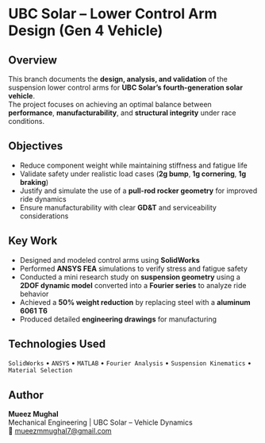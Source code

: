 # UBC Solar – Lower Control Arm Design (Gen 4 Vehicle)

## Overview
This branch documents the **design, analysis, and validation** of the suspension lower control arms for **UBC Solar’s fourth-generation solar vehicle**.  
The project focuses on achieving an optimal balance between **performance**, **manufacturability**, and **structural integrity** under race conditions.

## Objectives
- Reduce component weight while maintaining stiffness and fatigue life  
- Validate safety under realistic load cases (**2g bump**, **1g cornering**, **1g braking**)  
- Justify and simulate the use of a **pull-rod rocker geometry** for improved ride dynamics  
- Ensure manufacturability with clear **GD&T** and serviceability considerations  

## Key Work
- Designed and modeled control arms using **SolidWorks**  
- Performed **ANSYS FEA** simulations to verify stress and fatigue safety  
- Conducted a mini research study on **suspension geometry** using a **2DOF dynamic model** converted into a **Fourier series** to analyze ride behavior  
- Achieved a **50% weight reduction** by replacing steel with a **aluminum 6061 T6**  
- Produced detailed **engineering drawings** for manufacturing  

## Technologies Used
`SolidWorks` • `ANSYS` • `MATLAB` • `Fourier Analysis` • `Suspension Kinematics` • `Material Selection`

## Author
**Mueez Mughal**  
Mechanical Engineering | UBC Solar – Vehicle Dynamics  
📧 mueezmmughal7@gmail.com
